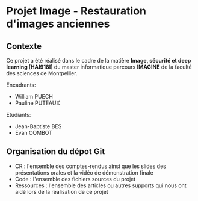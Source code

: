 # Projet Image - Restauration d'images anciennes

## Contexte
Ce projet a été réalisé dans le cadre de la matière **Image, sécurité et deep learning [HAI918I]** du master informatique parcours **IMAGINE** de la faculté des sciences de Montpellier.

Encadrants:
- William PUECH
- Pauline PUTEAUX

Etudiants:
- Jean-Baptiste BES
- Evan COMBOT

## Organisation du dépot Git
- CR : l'ensemble des comptes-rendus ainsi que les slides des présentations orales et la vidéo de démonstration finale
- Code : l'ensemble des fichiers sources du projet
- Ressources : l'ensemble des articles ou autres supports qui nous ont aidé lors de la réalisation de ce projet
